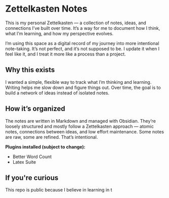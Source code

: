 # Zettelkasten Notes

This is my personal Zettelkasten — a collection of notes, ideas, and connections I’ve built over time. It’s a way for me to document how I think, what I’m learning, and how my perspective evolves.

I’m using this space as a digital record of my journey into more intentional note-taking. It’s not perfect, and it’s not supposed to be. I update it when I feel like it, and I treat it more like a process than a project.

## Why this exists

I wanted a simple, flexible way to track what I’m thinking and learning. Writing helps me slow down and figure things out. Over time, the goal is to build a network of ideas instead of isolated notes.

## How it’s organized

The notes are written in Markdown and managed with Obsidian. They’re loosely structured and mostly follow a Zettelkasten approach — atomic notes, connections between ideas, and low effort maintenance. Some notes are raw, some are refined. That’s intentional.

**Plugins installed (subject to change):**
- Better Word Count
- Latex Suite

## If you're curious

This repo is public because I believe in learning in t
